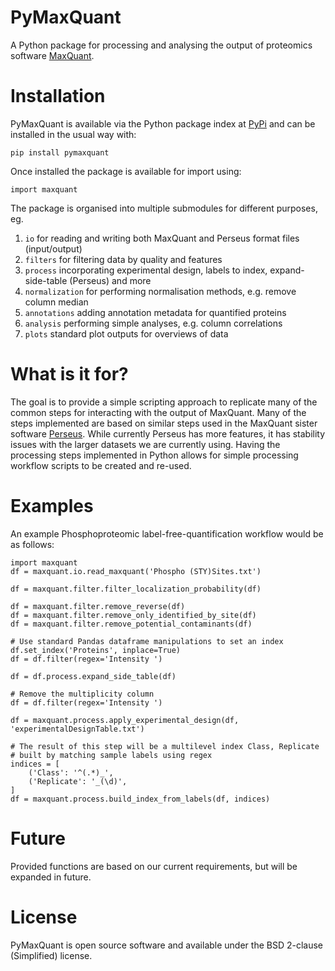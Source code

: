 # PyMaxQuant

A Python package for processing and analysing the output of proteomics software [MaxQuant](http://maxquant.org).

# Installation

PyMaxQuant is available via the Python package index at [PyPi](http://pypi.org) and can be installed in the usual way with:

    pip install pymaxquant
    
Once installed the package is available for import using:

    import maxquant
    
The package is organised into multiple submodules for different purposes, eg.

1. `io` for reading and writing both MaxQuant and Perseus format files (input/output)
1. `filters` for filtering data by quality and features
1. `process` incorporating experimental design, labels to index, expand-side-table (Perseus) and more
1. `normalization` for performing normalisation methods, e.g. remove column median
1. `annotations` adding annotation metadata for quantified proteins
1. `analysis` performing simple analyses, e.g. column correlations
1. `plots` standard plot outputs for overviews of data

# What is it for?

The goal is to provide a simple scripting approach to replicate many of the common steps for interacting with the output
of MaxQuant. Many of the steps implemented are based on similar steps used in the MaxQuant sister software 
[Perseus](http://141.61.102.17/perseus_doku/). While currently Perseus has more features, it has stability issues with
the larger datasets we are currently using. Having the processing steps implemented in Python allows for simple 
processing workflow scripts to be created and re-used.

# Examples

An example Phosphoproteomic label-free-quantification workflow would be as follows:

    import maxquant
    df = maxquant.io.read_maxquant('Phospho (STY)Sites.txt')

    df = maxquant.filter.filter_localization_probability(df)

    df = maxquant.filter.remove_reverse(df)
    df = maxquant.filter.remove_only_identified_by_site(df)
    df = maxquant.filter.remove_potential_contaminants(df)

    # Use standard Pandas dataframe manipulations to set an index
    df.set_index('Proteins', inplace=True)
    df = df.filter(regex='Intensity ')

    df = df.process.expand_side_table(df)

    # Remove the multiplicity column
    df = df.filter(regex='Intensity ')

    df = maxquant.process.apply_experimental_design(df, 'experimentalDesignTable.txt')

    # The result of this step will be a multilevel index Class, Replicate
    # built by matching sample labels using regex
    indices = [
        ('Class': '^(.*)_',
        ('Replicate': '_(\d)', 
    ]
    df = maxquant.process.build_index_from_labels(df, indices)

# Future

Provided functions are based on our current requirements, but will be expanded in future. 

# License

PyMaxQuant is open source software and available under the BSD 2-clause (Simplified) license.
